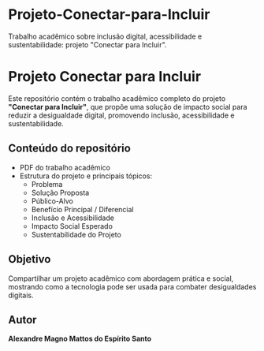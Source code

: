 # Projeto-Conectar-para-Incluir
Trabalho acadêmico sobre inclusão digital, acessibilidade e sustentabilidade: projeto "Conectar para Incluir".

# Projeto Conectar para Incluir

Este repositório contém o trabalho acadêmico completo do projeto **"Conectar para Incluir"**, que propõe uma solução de impacto social para reduzir a desigualdade digital, promovendo inclusão, acessibilidade e sustentabilidade.

## Conteúdo do repositório
- PDF do trabalho acadêmico
- Estrutura do projeto e principais tópicos:
  - Problema
  - Solução Proposta
  - Público-Alvo
  - Benefício Principal / Diferencial
  - Inclusão e Acessibilidade
  - Impacto Social Esperado
  - Sustentabilidade do Projeto

## Objetivo
Compartilhar um projeto acadêmico com abordagem prática e social, mostrando como a tecnologia pode ser usada para combater desigualdades digitais.

## Autor
**Alexandre Magno Mattos do Espírito Santo**
